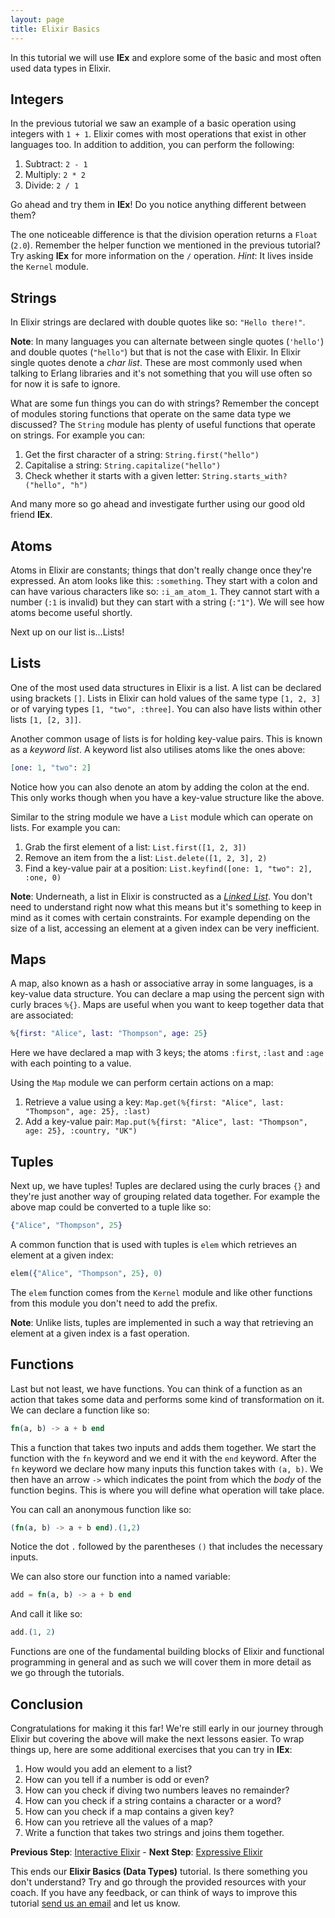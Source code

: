 ```yaml
---
layout: page
title: Elixir Basics
---
```

In this tutorial we will use __IEx__ and explore some of the basic and most often used data types in Elixir.

## Integers

In the previous tutorial we saw an example of a basic operation using integers with `1 + 1`. Elixir comes with most operations that exist in other languages too. In addition to addition, you can perform the following:

1. Subtract: `2 - 1`
2. Multiply: `2 * 2`
3. Divide: `2 / 1`

Go ahead and try them in __IEx__! Do you notice anything different between them?

The one noticeable difference is that the division operation returns a `Float` (`2.0`). Remember the helper function we mentioned in the previous tutorial? Try asking __IEx__ for more information on the `/` operation. _Hint_: It lives inside the `Kernel` module.

## Strings

In Elixir strings are declared with double quotes like so: `"Hello there!"`.

__Note__: In many languages you can alternate between single quotes (`'hello'`) and double quotes (`"hello"`) but that is not the case with Elixir. In Elixir single quotes denote a _char list_. These are most commonly used when talking to Erlang libraries and it's not something that you will use often so for now it is safe to ignore.

What are some fun things you can do with strings? Remember the concept of modules storing functions that operate on the same data type we discussed? The `String` module has plenty of useful functions that operate on strings. For example you can:

1. Get the first character of a string: `String.first("hello")`
2. Capitalise a string: `String.capitalize("hello")`
3. Check whether it starts with a given letter: `String.starts_with?("hello", "h")`

And many more so go ahead and investigate further using our good old friend __IEx__.

## Atoms

Atoms in Elixir are constants; things that don't really change once they're expressed. An atom looks like this: `:something`. They start with a colon and can have various characters like so: `:i_am_atom_1`. They cannot start with a number (`:1` is invalid) but they can start with a string (`:"1"`). We will see how atoms become useful shortly.

Next up on our list is…Lists!

## Lists

One of the most used data structures in Elixir is a list. A list can be declared using brackets `[]`. Lists in Elixir can hold values of the same type `[1, 2, 3]` or of varying types `[1, "two", :three]`. You can also have lists within other lists `[1, [2, 3]]`.

Another common usage of lists is for holding key-value pairs. This is known as a _keyword list_. A keyword list also utilises atoms like the ones above:

```elixir
[one: 1, "two": 2]
```

Notice how you can also denote an atom by adding the colon at the end. This only works though when you have a key-value structure like the above.

Similar to the string module we have a `List` module which can operate on lists. For example you can:

1. Grab the first element of a list: `List.first([1, 2, 3])`
2. Remove an item from the a list: `List.delete([1, 2, 3], 2)`
3. Find a key-value pair at a position: `List.keyfind([one: 1, "two": 2], :one, 0)`

__Note__: Underneath, a list in Elixir is constructed as a _[Linked List](https://en.wikipedia.org/wiki/Linked_list)_. You don't need to understand right now what this means but it's something to keep in mind as it comes with certain constraints. For example depending on the size of a list, accessing an element at a given index can be very inefficient.

## Maps

A map, also known as a hash or associative array in some languages, is a key-value data structure. You can declare a map using the percent sign with curly braces `%{}`. Maps are useful when you want to keep together data that are associated:

```elixir
%{first: "Alice", last: "Thompson", age: 25}
```

Here we have declared a map with 3 keys; the atoms `:first`, `:last` and `:age` with each pointing to a value.

Using the `Map` module we can perform certain actions on a map:

1. Retrieve a value using a key: `Map.get(%{first: "Alice", last: "Thompson", age: 25}, :last)`
2. Add a key-value pair: `Map.put(%{first: "Alice", last: "Thompson", age: 25}, :country, "UK")`

## Tuples

Next up, we have tuples! Tuples are declared using the curly braces `{}` and they're just another way of grouping related data together. For example the above map could be converted to a tuple like so:

```elixir
{"Alice", "Thompson", 25}
```

A common function that is used with tuples is `elem` which retrieves an element at a given index:

```elixir
elem({"Alice", "Thompson", 25}, 0)
```

The `elem` function comes from the `Kernel` module and like other functions from this module you don't need to add the prefix.

__Note__: Unlike lists, tuples are implemented in such a way that retrieving an element at a given index is a fast operation.

## Functions

Last but not least, we have functions. You can think of a function as an action that takes some data and performs some kind of transformation on it. We can declare a function like so:

```elixir
fn(a, b) -> a + b end
```

This a function that takes two inputs and adds them together. We start the function with the `fn` keyword and we end it with the `end` keyword. After the `fn` keyword we declare how many inputs this function takes with `(a, b)`. We then have an arrow `->` which indicates the point from which the _body_ of the function begins. This is where you will define what operation will take place.

You can call an anonymous function like so:

```elixir
(fn(a, b) -> a + b end).(1,2)
```

Notice the dot `.` followed by the parentheses `()` that includes the necessary inputs.

We can also store our function into a named variable:

```elixir
add = fn(a, b) -> a + b end
```

And call it like so:

```elixir
add.(1, 2)
```

Functions are one of the fundamental building blocks of Elixir and functional programming in general and as such we will cover them in more detail as we go through the tutorials.

## Conclusion

Congratulations for making it this far! We're still early in our journey through Elixir but covering the above will make the next lessons easier. To wrap things up, here are some additional exercises that you can try in __IEx__:

1. How would you add an element to a list?
2. How can you tell if a number is odd or even?
3. How can you check if diving two numbers leaves no remainder?
4. How can you check if a string contains a character or a word?
5. How can you check if a map contains a given key?
6. How can you retrieve all the values of a map?
7. Write a function that takes two strings and joins them together.

**Previous Step**: [Interactive Elixir](../lesson2/tutorial.html) - **Next Step**: [Expressive Elixir](../lesson4/tutorial.html)

This ends our **Elixir Basics (Data Types)** tutorial. Is there something you don't understand? Try and go through the provided resources with your coach. If you have any feedback, or can think of ways to improve this tutorial [send us an email](mailto:feedback@codebar.io) and let us know.
